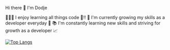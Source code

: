 Hi there 👋 I'm Dodje

👨🏽‍🎓 I enjoy learning all things code 🤖!!
🌱 I'm currently growing my skills as a developer everyday 🚀
📚 I'm constantly learning new skills and striving for growth as a developer 📈

[![Top Langs](https://github-readme-stats.vercel.app/api/top-langs/?username=anuraghazra&layout=compact)](https://github.com/DodjeKelley/github-readme-stats)
